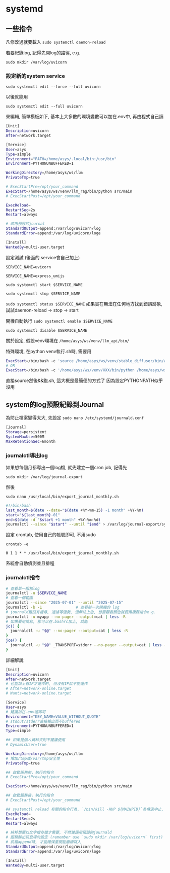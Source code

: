 # systemd

## 一些指令

凡修改過就要載入
`sudo systemctl daemon-reload`

若要紀錄log, 記得先開log的路徑, e.g.

`sudo mkdir /var/log/uvicorn`

### 設定新的system service

`sudo systemctl edit --force --full uvicorn`

以後就能用

`sudo systemctl edit --full uvicorn`

來編輯, 簡單模板如下, 基本上大多數的環境變數可以加在.env中, 再由程式自己讀

```bash
[Unit]
Description=uvicorn
After=network.target

[Service]
User=asys
Type=simple
Environment="PATH=/home/asys/.local/bin:/usr/bin"
Environment=PYTHONUNBUFFERED=1

WorkingDirectory=/home/asys/ws/llm
PrivateTmp=true

# ExecStartPre=/opt/your_command
ExecStart=/home/asys/ws/venv/llm_rag/bin/python src/main
# ExecStartPost=/opt/your_command

ExecReload=  
RestartSec=2s
Restart=always

# 改用預設的journal
StandardOutput=append:/var/log/uvicorn/log
StandardError=append:/var/log/uvicorn/loge

[Install]
WantedBy=multi-user.target
```

設定測試 (後面的.service會自己加上)

`SERVICE_NAME=uvicorn`

`SERVICE_NAME=express_umijs`

`sudo systemctl start $SERVICE_NAME`

`sudo systemctl stop $SERVICE_NAME`

`sudo systemctl status $SERVICE_NAME`
如果實在無法在任何地方找到錯誤跡象, 試試daemon-reload -> stop -> start

開機自動執行
`sudo systemctl enable $SERVICE_NAME`

`sudo systemctl disable $SERVICE_NAME`

關於設定, 假設venv環境在 `/home/asys/ws/venv/llm_api/bin/`

特殊環境, 在python venv執行.sh時, 需要用

```bash
ExecStart=/bin/bash -c 'source /home/asys/ws/venv/stable_diffuser/bin/activate && /home/asys/ws/sd_webui/webui.sh --listen'
# OR
ExecStart=/bin/bash -c '/home/asys/ws/venv/XXX/bin/python /home/asys/ws/sd_webui/XXX.py --listen'
```

直接source然後&&跑.sh, 這大概是最簡便的方式了
因為設定PYTHONPATH似乎沒用

## system的log預設紀錄到Journal

為防止檔案變得太大, 先設定 `sudo nano /etc/systemd/journald.conf`

```bash
[Journal]
Storage=persistent
SystemMaxUse=500M
MaxRetentionSec=6month
```

### journalctl導出log

如果想每個月都導出一個log檔, 就先建立一個cron job, 記得先

`sudo mkdir /var/log/journal-export`

然後

`sudo nano /usr/local/bin/export_journal_monthly.sh`

```bash
#!/bin/bash
last_month=$(date --date="$(date +%Y-%m-15) -1 month" +%Y-%m)
start="${last_month}-01"
end=$(date -d "$start +1 month" +%Y-%m-%d)
journalctl --since "$start" --until "$end" > /var/log/journal-export/systemd-${last_month}.log
```

設定 crontab, 使用自己的帳號即可, 不用sudo

`crontab -e`

`0 1 1 * * /usr/local/bin/export_journal_monthly.sh`

系統會自動偵測並且排程

### journalctl指令

```bash
# 查看單一服務log
journalctl -u $SERVICE_NAME
# 查看一個範圍
journalctl --since "2025-07-01" --until "2025-07-15"
journalctl -b -1               # 查看前一次開機的 log
# journald雖然有搜尋, 過濾等優勢, 但無法上色, 想要觀看顏色就要用複雜指令e.g.
journalctl -u myapp --no-pager --output=cat | less -R
# 如果要用簡寫, 那可以在.bashrc加上, 就能
jc() {
  journalctl -u "$@" --no-pager --output=cat | less -R
}
jce() {
  journalctl -u "$@" _TRANSPORT=stderr --no-pager --output=cat | less -R
}
```

詳細解說

```bash
[Unit]
Description=uvicorn
After=network.target
# 也能加上有IP才運作的, 但沒有IP就不能運作
# After=network-online.target
# Wants=network-online.target

[Service]
User=asys
# 建議加在.env裡即可
Environment="KEY_NAME=VALUE_WITHOUT_QUOTE"
# stdout/stderr直接輸出而不buffered
Environment=PYTHONUNBUFFERED=1
Type=simple

## 如果是個人資料夾則不建議使用
# DynamicUser=true

WorkingDirectory=/home/asys/ws/llm
# 增加/tmp或/var/tmp安全性
PrivateTmp=true

## 啟動服務前，執行的指令
# ExecStartPre=/opt/your_command

ExecStart=/home/asys/ws/venv/llm_rag/bin/python src/main

## 啟動服務後，執行的指令
# ExecStartPost=/opt/your_command

## systemctl reload 有關的指令行為, `/bin/kill -HUP ${MAINPID}`為傳送中止, 但因為非同步因此不建議
ExecReload=  
RestartSec=2s
Restart=always

# 純粹想要以文字檔存檔才需要, 不然建議用預設的journald
# 服務輸出訊息導向設定 (remember use `sudo mkdir /var/log/uvicorn` first)
# 前綴append時, 才能確保重開能繼續寫入
StandardOutput=append:/var/log/uvicorn/log
StandardError=append:/var/log/uvicorn/loge

[Install]
WantedBy=multi-user.target
```